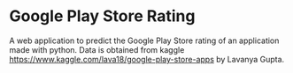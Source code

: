 # Google Play Store Rating

A web application to predict the Google Play Store rating of an application made with python. Data is obtained from kaggle https://www.kaggle.com/lava18/google-play-store-apps by Lavanya Gupta.